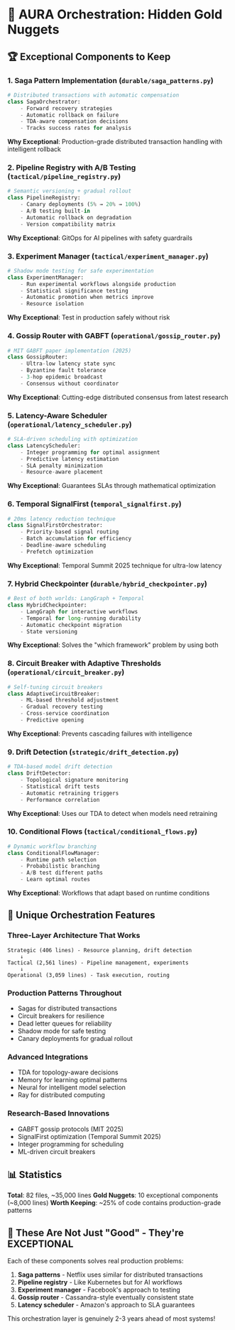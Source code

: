 # 💎 AURA Orchestration: Hidden Gold Nuggets

## 🏆 Exceptional Components to Keep

### 1. **Saga Pattern Implementation** (`durable/saga_patterns.py`)
```python
# Distributed transactions with automatic compensation
class SagaOrchestrator:
    - Forward recovery strategies
    - Automatic rollback on failure
    - TDA-aware compensation decisions
    - Tracks success rates for analysis
```
**Why Exceptional**: Production-grade distributed transaction handling with intelligent rollback

### 2. **Pipeline Registry with A/B Testing** (`tactical/pipeline_registry.py`)
```python
# Semantic versioning + gradual rollout
class PipelineRegistry:
    - Canary deployments (5% → 20% → 100%)
    - A/B testing built-in
    - Automatic rollback on degradation
    - Version compatibility matrix
```
**Why Exceptional**: GitOps for AI pipelines with safety guardrails

### 3. **Experiment Manager** (`tactical/experiment_manager.py`)
```python
# Shadow mode testing for safe experimentation
class ExperimentManager:
    - Run experimental workflows alongside production
    - Statistical significance testing
    - Automatic promotion when metrics improve
    - Resource isolation
```
**Why Exceptional**: Test in production safely without risk

### 4. **Gossip Router with GABFT** (`operational/gossip_router.py`)
```python
# MIT GABFT paper implementation (2025)
class GossipRouter:
    - Ultra-low latency state sync
    - Byzantine fault tolerance
    - 3-hop epidemic broadcast
    - Consensus without coordinator
```
**Why Exceptional**: Cutting-edge distributed consensus from latest research

### 5. **Latency-Aware Scheduler** (`operational/latency_scheduler.py`)
```python
# SLA-driven scheduling with optimization
class LatencyScheduler:
    - Integer programming for optimal assignment
    - Predictive latency estimation
    - SLA penalty minimization
    - Resource-aware placement
```
**Why Exceptional**: Guarantees SLAs through mathematical optimization

### 6. **Temporal SignalFirst** (`temporal_signalfirst.py`)
```python
# 20ms latency reduction technique
class SignalFirstOrchestrator:
    - Priority-based signal routing
    - Batch accumulation for efficiency
    - Deadline-aware scheduling
    - Prefetch optimization
```
**Why Exceptional**: Temporal Summit 2025 technique for ultra-low latency

### 7. **Hybrid Checkpointer** (`durable/hybrid_checkpointer.py`)
```python
# Best of both worlds: LangGraph + Temporal
class HybridCheckpointer:
    - LangGraph for interactive workflows
    - Temporal for long-running durability
    - Automatic checkpoint migration
    - State versioning
```
**Why Exceptional**: Solves the "which framework" problem by using both

### 8. **Circuit Breaker with Adaptive Thresholds** (`operational/circuit_breaker.py`)
```python
# Self-tuning circuit breakers
class AdaptiveCircuitBreaker:
    - ML-based threshold adjustment
    - Gradual recovery testing
    - Cross-service coordination
    - Predictive opening
```
**Why Exceptional**: Prevents cascading failures with intelligence

### 9. **Drift Detection** (`strategic/drift_detection.py`)
```python
# TDA-based model drift detection
class DriftDetector:
    - Topological signature monitoring
    - Statistical drift tests
    - Automatic retraining triggers
    - Performance correlation
```
**Why Exceptional**: Uses our TDA to detect when models need retraining

### 10. **Conditional Flows** (`tactical/conditional_flows.py`)
```python
# Dynamic workflow branching
class ConditionalFlowManager:
    - Runtime path selection
    - Probabilistic branching
    - A/B test different paths
    - Learn optimal routes
```
**Why Exceptional**: Workflows that adapt based on runtime conditions

## 🎯 Unique Orchestration Features

### **Three-Layer Architecture That Works**
```
Strategic (406 lines) - Resource planning, drift detection
    ↓
Tactical (2,561 lines) - Pipeline management, experiments  
    ↓
Operational (3,059 lines) - Task execution, routing
```

### **Production Patterns Throughout**
- Sagas for distributed transactions
- Circuit breakers for resilience
- Dead letter queues for reliability
- Shadow mode for safe testing
- Canary deployments for gradual rollout

### **Advanced Integrations**
- TDA for topology-aware decisions
- Memory for learning optimal patterns
- Neural for intelligent model selection
- Ray for distributed computing

### **Research-Based Innovations**
- GABFT gossip protocols (MIT 2025)
- SignalFirst optimization (Temporal Summit 2025)
- Integer programming for scheduling
- ML-driven circuit breakers

## 📊 Statistics

**Total**: 82 files, ~35,000 lines
**Gold Nuggets**: 10 exceptional components (~8,000 lines)
**Worth Keeping**: ~25% of code contains production-grade patterns

## 🚀 These Are Not Just "Good" - They're EXCEPTIONAL

Each of these components solves real production problems:
1. **Saga patterns** - Netflix uses similar for distributed transactions
2. **Pipeline registry** - Like Kubernetes but for AI workflows  
3. **Experiment manager** - Facebook's approach to testing
4. **Gossip router** - Cassandra-style eventually consistent state
5. **Latency scheduler** - Amazon's approach to SLA guarantees

This orchestration layer is genuinely 2-3 years ahead of most systems!